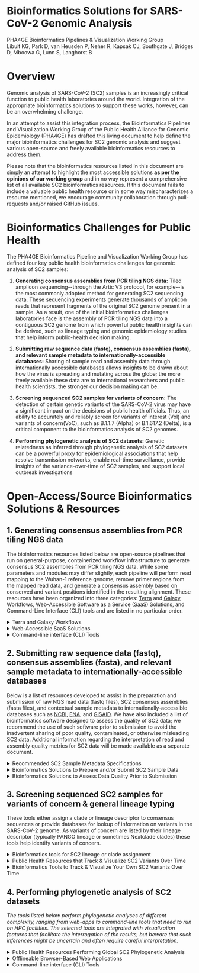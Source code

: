 # **Bioinformatics Solutions for SARS-CoV-2 Genomic Analysis**

PHA4GE Bioinformatics Pipelines &amp; Visualization Working Group <br/>
Libuit KG, Park D, van Heusden P, Neher R, Kapsak CJ, Southgate J, Bridges D, Mboowa G, Lunn S, Langhorst B

# Overview

Genomic analysis of SARS-CoV-2 (SC2) samples is an increasingly critical function to public health laboratories around the world. Integration of the appropriate bioinformatics solutions to support these works, however, can be an overwhelming challenge.

 In an attempt to assist this integration process, the Bioinformatics Pipelines and Visualization Working Group of the Public Health Alliance for Genomic Epidemiology (PHA4GE) has drafted this living document to help define the major bioinformatics challenges for SC2 genomic analysis and suggest various open-source and freely available bioinformatics resources to address them.

Please note that the bioinformatics resources listed in this document are simply an attempt to highlight the most accessible solutions **as per the opinions of our working group** and in no way represent a comprehensive list of all available SC2 bioinformatics resources. If this document fails to include a valuable public health resource or in some way mischaracterizes a resource mentioned, we encourage community collaboration through pull-requests and/or raised GitHub issues.

# Bioinformatics Challenges for Public Health

The PHA4GE Bioinformatics Pipeline and Visualization Working Group has defined four key public health bioinformatics challenges for genomic analysis of SC2 samples:

1. **Generating consensus assemblies from PCR tiling NGS data:** Tiled amplicon sequencing--through the Artic V3 protocol, for example--is the most commonly adopted method for generating SC2 sequencing data. These sequencing experiments generate thousands of amplicon reads that represent fragments of the original SC2 genome present in a sample. As a result, one of the initial bioinformatics challenges laboratories face is the assembly of PCR tiling NGS data into a contiguous SC2 genome from which powerful public health insights can be derived, such as lineage typing and genomic epidemiology studies that help inform public-health decision making.

2. **Submitting raw sequence data (fastq), consensus assemblies (fasta), and relevant sample metadata to internationally-accessible databases:** Sharing of sample read and assembly data through internationally accessible databases allows insights to be drawn about how the virus is spreading and mutating across the globe; the more freely available these data are to international researchers and public health scientists, the stronger our decision making can be.

3. **Screening sequenced SC2 samples for variants of concern:** The detection of certain genetic variants of the SARS-CoV-2 virus may have a significant impact on the decisions of public health officials. Thus, an ability to accurately and reliably screen for variants of interest (VoI) and variants of concern(VoC), such as B.1.1.7 (Alpha) or B.1.617.2 (Delta), is a critical component to the bioinformatics analysis of SC2 genomes.

4. **Performing phylogenetic analysis of SC2 datasets:** Genetic relatedness as inferred through phylogenetic analysis of SC2 datasets can be a powerful proxy for epidemiological associations that help resolve transmission networks, enable real-time surveillance, provide insights of the variance-over-time of SC2 samples, and support local outbreak investigations

# Open-Access/Source Bioinformatics Solutions & Resources

## 1. Generating consensus assemblies from PCR tiling NGS data

The bioinformatics resources listed below are open-source pipelines that run on general-purpose, containerized workflow infrastructure to generate consensus SC2 assemblies from PCR tiling NGS data. While some parameters and modules may differ slightly, each pipeline will perform read mapping to the Wuhan-1 reference genome, remove primer regions from the mapped read data, and generate a consensus assembly based on conserved and variant positions identified in the resulting alignment. These resources have been organized into three categories: [Terra](app.terra.bio) and [Galaxy](https://galaxyproject.org/) Workflows, Web-Accessible Software as a Service (SaaS) Solutions, and Command-Line Interface (CLI) tools and are listed in no particular order.

<details>
 <summary>Terra and Galaxy Workflows</summary>

- [Broad viral-ngs](https://dockstore.org/organizations/BroadInstitute/collections/pgs)
  - **Brief Description:** The viral-ngs workflow collection contains many tools for viral analysis. The consensus genome caller is called assemble\_refbased and should work for any low-diversity microbial genome and is appropriate for viruses stemming from a single point-source outbreak, such as SARS-CoV-2. Accepts Illumina paired, single, or mixed reads, as well as ONT reads. Accepts metagenomic or amplicon-based reads with primer trimming.
  - **Developed/supported by:** Broad Institute Viral Genomics 
  - **Documentation:** [Technical documentation (ReadTheDocs)](https://viral-ngs.readthedocs.io/en/latest/)
  - **User base:** [H3Africa](https://h3africa.org/index.php/consortium/genomic-characterization-and-surveillance-of-microbial-threats-in-west-africa/) West African sites ([RUN](http://acegid.org/), [KGH](https://vhfc.org/consortium/people/), [UCAD](https://www.ucad.sn/))
  - **Workflow language:** WDL
    - **Web/Cloud GUI Platforms:** Terra, DNAnexus
    - **CLI Platforms:** Cromwell (local HPC, cloud), miniWDL
- [Theiagen&#39;s Public Health Viral Genomics WDL Workflows](https://dockstore.org/organizations/Theiagen/collections/PublicHealthViralGenomics)
  - **Brief Description:** Theiagen&#39;s Public Health Viral Genomics WDL Workflows include four separate WDL workflows (Titan\_Illumina\_PE, Titan\_Illumina\_SE, Titan\_ClearLabs, and Titan\_ONT) that process NGS read data from four different sequencing approaches: Illumina paired-end, Illumina single-end, Clear Labs, and Oxford Nanopore Technology (ONT)) to generate consensus assemblies, produce relevant quality-control metrics for both the input read data and the generated assembly, and assign samples with a lineage and clade designation using Pangolin and NextClade, respectively.
  - **Developed/supported by:** Theiagen Genomics
  - **Documentation:** [Technical documentation (ReadTheDocs)](https://public-health-viral-genomics-theiagen.readthedocs.io/en/latest/overview.html), [step-by-step protocols (Protocols.io)](https://www.protocols.io/file-manager/9EF18A27777511EBA1C60A58A9FEAC2A), and [video tutorials (YouTube Playlist)](https://www.youtube.com/watch?v=fy0Hm0lfIas&amp;list=PLU47xRg_MKJrtyoFwqGiywl7lQj6vq8Uz)
  - **User base:** US PHLs
  - **Workflow language:** WDL
    - **Web/Cloud GUI Platforms:** Terra
    - **CLI Platforms:** Cromwell (local HPC, cloud), miniWDL
- [COVID-19 Galaxy Workflows](https://covid19.galaxyproject.org/artic/)
  - **Brief Description:** Several Galaxy workflows for performing SC2 consensus genome assembly have been available including a Galaxy workflow for the analysis of Illumina paired-end sequenced ARTIC amplicon data and the SARS-CoV-2 RECoVERY pipeline hosted on the Galaxy instance ARIES; SARS-CoV-2 RECoVERY can generate SC2 consensus genomes from Illumina, Ion Torrent, and Nanopore read data.
  - **Developed/supported by:** usegalaxy.eu ([https://covid19.galaxyproject.org/artic/](https://covid19.galaxyproject.org/artic/))
  - **Documentation:** [https://covid19.galaxyproject.org/artic/](https://covid19.galaxyproject.org/artic/)
  - ARIES/Istituto Superiore di Sanità ([https://aries.iss.it/u/arnold-knijn/w/sars-cov-2recovery31](https://aries.iss.it/u/arnold-knijn/w/sars-cov-2recovery31))
  - **User base:** usegalaxy.\* (preprint in progress), ARIES ([https://www.biorxiv.org/content/10.1101/2021.01.16.425365v2](https://www.biorxiv.org/content/10.1101/2021.01.16.425365v2))
  - **Workflow language:** Galaxy
    - **Web/Cloud GUI Platforms:** GalaxyProject
</details>

<details>
 <summary>Web-Accessible SaaS Solutions</summary>
 
- [IDSeq](https://idseq.net/)
  - **Brief Description:** User-friendly software platform originally developed for metagenomics studies that has since been repurposed to include SC2 consensus assembly from Oxford Nanopore or paired-end Illumina data
  - **Developed/supported by:** [Chan Zuckerberg Initiative (CZI)](https://chanzuckerberg.com/) 
  - **User base:** CZ Biohub &amp; partners; access available on request to other users
  - **User-interface** : Web application on CZI-funded AWS
- [EDGE COVID-19](https://edge-covid19.edgebioinformatics.org/)
  - **Brief Description:** EDGE COVID-19 is a derivative of the original EDGE Bioinformatics software (Li _et al._ 2017) that was developed to perform reference-based SC2 assemblies and quality assessment of Illumina or Nanopore read data.
  - **Developed/supported by:** Los Alamos National Laboratories
  - **Documentation:** [EDGE COVID-19 User Guide](https://edge-covid19.edgebioinformatics.org/docs/EDGE_COVID-19_guide.pdf)
  - **User base:** LANL &amp; partners
  - **User-interface:** Web application on LANL hardware, [local instance using Docker](https://hub.docker.com/r/bioedge/edge-covid19
)
</details>

<details>
 <summary>Command-line interface (CLI) Tools</summary>
 
- [SIGNAL (SARS-CoV-2 Illumina GeNome Assembly Line; CanCOGeN/OnCOV)](https://github.com/jaleezyy/covid-19-signal)
  - **Brief Description:** Quality control, assembly, and analysis snakemake workflow for Illumina-based viral amplicon sequencing. Includes de-hosting via competitive mapping, freebayes variant and consensus generation, lineage assignment, interactive HTML run summaries, and integration with the [ncov-tools](https://github.com/jts/ncov-tools/) QC workflow.
  - **Developed/supported by:** [CARD/McArthur Lab](https://mcarthurbioinformatics.ca), lead maintainers: Jalees Nasir & Finlay Maguire 
  - **Documentation:** [Technical Documentation (GitHub README)](https://github.com/jaleezyy/covid-19-signal)
  - **User base:** CA PHLs & academic partners
  - **User-interface:** CLI (Snakemake)
- [ARTIC nCOV19 (ARTIC Network; Connor-lab)](https://github.com/connor-lab/ncov2019-artic-nf)
  - **Brief Description:** Configured conda environment that enables access to Oxford Nanopore or Illumina consensus sequence assemblers: Medaka (ONT), NanoPolish (ONT) or BWA (Illumina)
  - **Developed/supported by:** COG UK / ARTIC
  - **Documentation:** [Technical Documentation (GitHub README)](https://github.com/connor-lab/ncov2019-artic-nf/blob/master/README.md)
  - **User base:** COG UK
  - **Workflow language:** Nextflow
    - **CLI Platforms:** Nextflow cli client, Nextflow Tower (local HPC, cloud, etc)
- [StaPH-B ToolKit](https://github.com/StaPH-B/staphb_toolkit)
  - **Brief Description:** Two StaPH-B workflows for performing SC2 consensus genome assembly have been available: Cecret, a pipeline developed for the analysis of single or paired-end Illumina reads. and Monroe, a workflow with various subcommands that perform consensus genome assembly from either Illumina or Nanopore read data.
  - **Developed/supported by:** StaPH-B
  - **Documentation:** [https://staph-b.github.io/staphb\_toolkit/](https://staph-b.github.io/staphb_toolkit/install/), [Python Package Index (PyPI)](https://pypi.org/project/staphb-toolkit/)
  - **User base:** US PHLs
  - **User-interface:** CLI (Python package)
 
</details>

## 2. Submitting raw sequence data (fastq), consensus assemblies (fasta), and relevant sample metadata to internationally-accessible databases

Below is a list of resources developed to assist in the preparation and submission of raw NGS read data (fastq files), SC2 consensus assemblies (fasta files), and contextual sample metadata to internationally-accessible databases such as [NCBI](https://www.ncbi.nlm.nih.gov/sars-cov-2/), [ENA](https://www.ebi.ac.uk/ena/browser/home), and [GISAID](https://www.gisaid.org/). We have also included a list of bioinformatics software designed to assess the quality of SC2 data; we recommend the use of such software prior to submission to avoid the inadvertent sharing of poor quality, contaminated, or otherwise misleading SC2 data. Additional information regarding the interpretation of read and assembly quality metrics for SC2 data will be made available as a separate document.

<details>
 <summary>Recommended SC2 Sample Metadata Specifications</summary>
 
- [PHA4GE Contextual Data Specifications](https://www.preprints.org/manuscript/202008.0220/v1)
  - **Database Target(s):** GISAID, ENA, SRA, Genbank
  - **Brief Description:** A SARS-CoV-2 contextual data specification based on harmonizable, publicly available, community standards. The specification is implementable via a collection template, as well as an array of protocols and tools to support the harmonization and submission of sequence data and contextual information to public repositories.
  - **Developed/supported by:** PHA4GE
  - **Documentation:** [Technical documentation (GitHub README)](https://github.com/pha4ge/SARS-CoV-2-Contextual-Data-Specification)
  - **User base:** Global public health community
  - **Protocols:** [NCBI Submission](http://dx.doi.org/10.17504/protocols.io.bsypnfvn), [ENA Submission](http://dx.doi.org/10.17504/protocols.io.buqnnvve), & [GISAID Submission](http://dx.doi.org/10.17504/protocols.io.bumknu4w)
 
</details>

<details>
 <summary>Bioinformatics Solutions to Prepare and/or Submit SC2 Sample Data</summary>

- [Galaxy ENA Submission Plugin](https://github.com/galaxyproject/tools-iuc/tree/master/tools/ena_upload)
  - **Database Target(s):** ENA
  - **Brief Description:** Galaxy plugin for direct submission to the European Nucleotide Archive database
  - **Developed/supported by:** [Galaxy IUC (Intergalactic Utilities Commission)](https://galaxyproject.org/iuc/)
  - **Documentation:** [https://github.com/ELIXIR-Belgium/ena-upload-container](https://github.com/ELIXIR-Belgium/ena-upload-container)
  - **User base:** European PHLs
  - **Workflow language:** Galaxy
    - **Web/Cloud GUI Platforms:** GalaxyProject  
- [Broad viral-ngs](https://dockstore.org/organizations/BroadInstitute/collections/pgs) (Terra workflows described above)
   - **Database Target(s):** GISAID, GenBank, & SRA
- [Theiagen&#39;s Public Health Viral Genomics WDL Workflows](https://dockstore.org/organizations/Theiagen/collections/PublicHealthViralGenomics) (Terra workflows described above)
   - **Database Target(s):** GISAID & GenBank (SRA submission in development)
- [EDGE COVID-19](https://edge-covid19.edgebioinformatics.org/) (SaaS solution described above) 
    - **Database Target(s):** GISAID, GenBank, & SRA


</details>

<details>
 <summary>Bioinformatics Solutions to Assess Data Quality Prior to Submission</summary>
 
- [VADR - Viral Annotation DefineR](https://github.com/ncbi/vadr)
  - **Brief Description:** VADR is a suite of CLI tools for classifying and analyzing sequences homologous to a set of reference models of viral genomes or gene families. With regards to SC2, laboratories have utilized VADR to identify samples with potentially mis-assembled genomes that are likely to be rejected from an internationally-accessible database.
  - **Developed/supported by:** NCBI
  - **Documentation:** [Technical Documentation (GitHub Wiki)](https://github.com/ncbi/vadr/wiki/Coronavirus-annotation)
  - **User base:** NCBI GenBank & US PHLs
  - **Accessibility:** [Local install](https://github.com/ncbi/vadr/blob/master/documentation/install.md#top) or the [StaPH-B Docker Image](https://hub.docker.com/r/staphb/vadr/)
- [Broad viral-ngs](https://dockstore.org/organizations/BroadInstitute/collections/pgs) (Terra workflows described above; includes VADR)
- [Titan Workflows for Genomic Characterization](https://dockstore.org/organizations/Theiagen/collections/PublicHealthViralGenomics) (Terra workflows described above; includes VADR)
- [COVID-19 Galaxy Workflows](https://covid19.galaxyproject.org/artic/) (Galaxy resources described above)
- [IDSeq (CZ BioHub)](https://idseq.net/) (SaaS solution described above)
- [EDGE COVID-19](https://edge-covid19.edgebioinformatics.org/) (SaaS solution described above)
- [SIGNAL (SARS-CoV-2 Illumina GeNome Assembly Line; CanCOGeN)](https://github.com/jaleezyy/covid-19-signal) (CLI tool described above)
- [ARTIC nCOV19 (ARTIC Network; Connor-lab)](https://github.com/connor-lab/ncov2019-artic-nf) (CLI tool described above)
- [StaPH-B ToolKit](https://github.com/StaPH-B/staphb_toolkit) (CLI tool described above; VADR included in the Cecret workflow)
 
</details>

## 3. Screening sequenced SC2 samples for variants of concern &amp; general lineage typing

These tools either assign a clade or lineage descriptor to consensus sequences or provide databases for lookup of information on variants in the SARS-CoV-2 genome. As variants of concern are listed by their lineage descriptor (typically PANGO lineage or sometimes Nextclade clades) these tools help identify variants of concern.

<details>
 <summary>Bioinformatics tools for SC2 lineage or clade assignment</summary>

- [Pangolin (Phylogenetic Assignment of Named Global Outbreak LINeages)](https://cov-lineages.org/pangolin.html)
  - **Brief Description:** Tool developed to implement the dynamic nomenclature of SARS-CoV-2 lineages, known as the Pango nomenclature. It allows a user to assign a SARS-CoV-2 genome sequence the most likely lineage (PANGO lineage) to SARS-CoV-2 query sequences.
  - **Developed/supported by:** Pangolin Network
  - **Documentation:** [Technical Documentation (Pangolin Website)](https://cov-lineages.org/pangolin.html), [publication (Nature Microbiology)](https://www.nature.com/articles/s41564-020-0770-5)
  - **User base:** Global Public Health Community
  - **Accessibility:** [Web application](https://pangolin.cog-uk.io/) &amp; [CLI tool](https://github.com/cov-lineages/pangolin)
  - **Bioinformatics workflows that incorporate NextClade clade assignments:**
    - [Broad viral-ngs](https://dockstore.org/organizations/BroadInstitute/collections/pgs) (Terra workflows described above)
    -  [Theiagen&#39;s Public Health Viral Genomics WDL Workflows](https://dockstore.org/organizations/Theiagen/collections/PublicHealthViralGenomics) (Terra workflows described above)
    - [COVID-19 Galaxy Workflows](https://covid19.galaxyproject.org/artic/) (Galaxy resources described above)
    - {IDSeq](https://idseq.net/) (SaaS solution described above)
    - [EDGE COVID-19](https://edge-covid19.edgebioinformatics.org/) (SaaS solution described above)
    - [SIGNAL (SARS-CoV-2 Illumina GeNome Assembly Line; CanCOGeN)](https://github.com/jaleezyy/covid-19-signal) (CLI tool described above)
    - [StaPH-B ToolKit](https://github.com/StaPH-B/staphb_toolkit) (CLI tool described above)
- [NextClade](https://clades.nextstrain.org/)
  - **Brief Descriptio:n** Tool that identifies differences between your sequences and a reference sequence used by Nextstrain, uses these differences to assign your sequences to clades, and reports potential sequence quality issues in your data
  - **User-interface:** [Web application](https://clades.nextstrain.org/) &amp; CLI tool
  - **Help/community/discussion:** [discussion.nextstrain.org](http://discussion.nextstrain.org/)
  - **Bioinformatics workflows that incorporate NextClade clade assignments:**
    - [Broad viral-ngs](https://dockstore.org/organizations/BroadInstitute/collections/pgs) (Terra workflows described above)
    -  [Theiagen&#39;s Public Health Viral Genomics WDL Workflows](https://dockstore.org/organizations/Theiagen/collections/PublicHealthViralGenomics) (Terra workflows described above)
    - [COVID-19 Galaxy Workflows](https://covid19.galaxyproject.org/artic/) (Galaxy resources described above)
    - I[DSeq](https://idseq.net/) (SaaS solution described above)
    - [StaPH-B ToolKit](https://github.com/StaPH-B/staphb_toolkit) (CLI tool described above)

</details>


<details>
 <summary>Public Health Resources that Track &amp; Visualize SC2 Variants Over Time</summary>
 
  - [PANGO cov-lineages](https://cov-lineages.org/)
    - **Brief Description:** Track global prevalences of PANGO lineages
    - **Developed/supported by:** Pangolin Network
  - [Covariants](https://covariants.org/)
    - **Brief Description:** Track global prevalence of Nextclade-annotated lineages
    - **Developed/supported by:** NextStrain Team
  - [Outbreak.info](https://outbreak.info/)
    - **Brief Description:** Epidemiological info including PANGO lineage prevalence
    - **Developed/supported by:** [Su](http://sulab.org/), [Wu](http://wulab.io/), and [Andersen](https://andersen-lab.com/) labs at Scripps Research
  - [COV-GLUE](http://cov-glue.cvr.gla.ac.uk/)
    - **Brief Description:** CoV-GLUE contains a database of amino acid replacements, insertions and deletions which have been observed in GISAID hCoV-19 sequences sampled from the pandemic Epidemiological info including PANGO lineage prevalence
    - **Developed/supported by:** COG-UK
  - [2019nCoVR](https://bigd.big.ac.cn/ncov/)
    - **Brief Description** :2019nCoVR features comprehensive integration of genomic and proteomic sequences as well as their metadata information from the GISAID, NCBI, NMDC and CNCB/NGDC. It also incorporates a wide range of relevant information including scientific literatures, news, and popular articles for science dissemination, and provides visualization functionalities for genome variation analysis results based on all collected SARS-CoV-2 strains.
    - **Developed/supported by:** China National Center for Bioinformation (CNCB)
  - [CoVizu](https://filogeneti.ca/covizu/)
    - **Brief Description:** CoVizu is an [open source project](https://github.com/PoonLab/CoVizu) endeavouring to visualize the global diversity of SARS-CoV-2 genomes, which are provided by the [GISAID Initiative](https://gisaid.org/).
    - **Developed/supported by:** [Poon Laboratory](https://www.schulich.uwo.ca/pathol/people/bios/faculty/poon_art.html) of Western University
  - [Annotation of SARS-2 Coronavirus Genome (Observable)](https://observablehq.com/@delphine-l/annotation-of-sars-2-coronavirus-genome)
    - **Brief Description:** Annotation of variation in the genome with some notes on what is known about the various amino acids
    - **Developed/supported by:** Delphine Lariviere (Penn State University)

</details>

<details>
 <summary>Bioinformatics Tools to Track &amp; Visualize Your Own SC2 Variants Over Time </summary>
 
 - [KRISP R-scripts](https://github.com/krisp-kwazulu-natal/africa-covid19-genomics)
    - **Brief Description:** Open-source repository containing all the code, data and information needed to reproduce the analyses for the [African genomic epidemiology manuscript](https://www.nature.com/articles/s41591-021-01255-3).
    - **Developed/supported by:** Emmanuel James San (University of KwaZulu-Natal)
    - **Documentation:** [Technical Documentation (GitHub README)](https://github.com/krisp-kwazulu-natal/africa-covid19-genomics#readme), [publication (Nature Medicine)](https://www.nature.com/articles/s41591-021-01255-3)
    - **Accessibility:** [RCL-Scripts](https://github.com/krisp-kwazulu-natal/africa-covid19-genomics#readme)
  - [GISAID Processing](https://github.com/pvanheus/GISAID_processing)
    - **Brief Description:** Open-source repository containing python scripts to process GISIAD data into frequency graphs
    - **Developed/supported by:** Peter van Heusden (University of Western Cape)
    - **Documentation:** [Technical Documentation (GitHub README)](https://github.com/pvanheus/GISAID_processing/blob/main/README.md)
    - **Accessibility:** [Python-Scripts](https://github.com/krisp-kwazulu-natal/africa-covid19-genomics#readme)
  - [COVIDTag](http://covidtag.paseq.org/) 
    - **Brief Description:** R Shiny appolication for COVID data exploration and plottin
    - **Developed/supported by:** Fundación IrsiCaixa
    - **Documentation:** 
    - **Accessibility:** [Web-application visualization for Spain](http://covidtag.paseq.org/), [R-Scripts for custom analysis](https://github.com/MicrobialGenomics/covidapp)
 
 </details>
 
## 4. Performing phylogenetic analysis of SC2 datasets

_The tools listed below perform phylogenetic analyses of different complexity, ranging from web-apps to command-line tools that need to run on HPC facilities. The selected tools are integrated with visualization features that facilitate the interrogation of the results, but beware that such inferences might be uncertain and often require careful interpretation._


<details>
 <summary>Public Health Resources Performing Global SC2 Phylogenetic Analysis </summary>


- [NextStrain](https://nextstrain.org/)
  - **Brief Description:** Nextstrain is an open-source project to harness the scientific and public health potential of pathogen genome data.
  - **Developed/supported by:** Fred Hutch/Basel (Nextstrain team)
  - **User base:** USA based groups
  - **Documentation:** [docs](https://docs.nextstrain.org/en/latest/index.html)
  - **Help/community/discussion:** [discussion.nextstrain.org](http://discussion.nextstrain.org/)
  - Implementations for compute steps (&quot;augur&quot;):
    - [**nextstrain/ncov**](https://github.com/nextstrain/ncov) snakemake pipeline
      - **Description:** The authoritative implementation of the Nextstrain &quot;augur&quot; pipeline that takes genomes and metadata to trees and visualizations.
      - **Developed/supported by:** Fred Hutch/Basel (Nextstrain team)
      - **Workflow language:** Snakemake
    - [Broad viral-ngs](https://dockstore.org/organizations/BroadInstitute/collections/pgs) (Terra workflows described above)
    - [Theiagen&#39;s Public Health Viral Genomics WDL Workflows](https://dockstore.org/organizations/Theiagen/collections/PublicHealthViralGenomics) (Terra workflows described above)
- [Microreact](https://microreact.org/)
  - **Brief Description:** Open data visualization and sharing for genomic epidemiology
  - **Developed/supported by:** Centre for Genomic Pathogen Surveillance (CGPS)
  - **User base:** COG-UK, New Zealand, etc
  - **User-interface:** Web application / centrally hosted service

</details>

<details>
 <summary>Offlineable Browser-Based Web Applications</summary>

- [Auspice](https://auspice.us/)
  - **Brief Description:** Allows interactive exploration of phylogenomic datasets by simply dragging & dropping them onto this page.
  - **Developed/supported by:** Fred Hutch/Basel (Nextstrain team)
  - **Documentation:** [Technical documentation (GitHub README)](https://github.com/nextstrain/auspice#readme), [NextStrain discussion Forum](https://discussion.nextstrain.org/)
  - **User-interface:** offlineable browser-based web app
- [MicrobeTrace](https://microbetrace.cdc.gov/MicrobeTrace/)
  - **Brief Description:** The Visualization Multitool for Molecular Epidemiology and Bioinformatics
  - **Developed/supported by:** US CDC
  - **Documentation:** https://github.com/CDCgov/MicrobeTrace
  - **User-interface:** offlineable browser-based web app
- [UShER](https://genome.ucsc.edu/cgi-bin/hgPhyloPlace)
  - **Brief Description:** Places user provided sequences on very large reference trees, extracts the relevant subtree, and provides a visualization
  - **Developed/supported by:** UCSC
  - **User-interface:** offlineable browser-based web app
  
</details>

<details>
 <summary>Command-line interface (CLI) Tools</summary>

- [Grinch](https://github.com/cov-lineages/grinch)
  - **Brief Description:** Generates reports for the international distribution of PANGO lineages that can be viewed in a web browser.
  - **Developed/supported by:** PANGO, cov-lineages
  - **User-interface:** command-line tool
  
</details>
